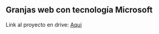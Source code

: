 ## Granjas web con tecnología Microsoft
Link al proyecto en drive: [Aqui](https://drive.google.com/drive/folders/1QCWBAL-Ah89W2_ptE4L-nmI77w3BQtOH)
